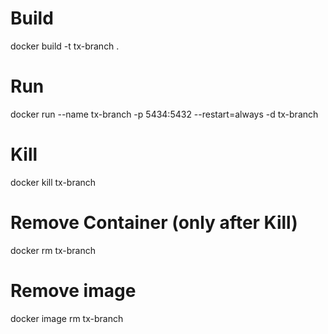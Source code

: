 # Build
docker build -t tx-branch .

# Run
docker run --name tx-branch -p 5434:5432 --restart=always -d tx-branch

# Kill
docker kill tx-branch

# Remove Container (only after Kill)
docker rm tx-branch

# Remove image
docker image rm tx-branch
